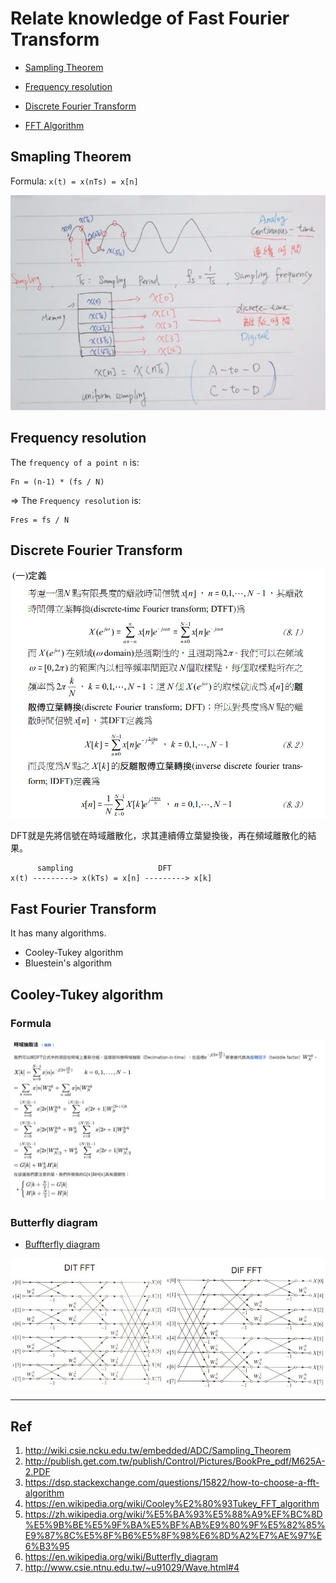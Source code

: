 # Relate knowledge of Fast Fourier Transform

- [Sampling Theorem](#sampling)

- [Frequency resolution](#resolution)

- [Discrete Fourier Transform](#dft)

- [FFT Algorithm](#fft)

<span id="sampling"></span>
## Smapling Theorem

Formula: `x(t) = x(nTs) = x[n]`

![](../img/sampling.png)

<span id="resolution"></span>
## Frequency resolution

The `frequency of a point n` is:
    
    Fn = (n-1) * (fs / N)

=> The `Frequency resolution` is:

    Fres = fs / N


<span id="dft"></span>
## Discrete Fourier Transform

![](../img/dft.png)

DFT就是先將信號在時域離散化，求其連續傅立葉變換後，再在頻域離散化的結果。

```
      sampling                   DFT
x(t) ---------> x(kTs) = x[n] ---------> x[k]
```

<span id="fft"></span>

## Fast Fourier Transform

It has many algorithms.

- Cooley-Tukey algorithm
- Bluestein's algorithm

## Cooley-Tukey algorithm

### Formula

![](../img/fft-formula.png)

### Butterfly diagram

- [Buffterfly diagram](https://en.wikipedia.org/wiki/Butterfly_diagram)

![](../img/fft-butterfly.jpg)

---

## Ref

1. http://wiki.csie.ncku.edu.tw/embedded/ADC/Sampling_Theorem
2. http://publish.get.com.tw/publish/Control/Pictures/BookPre_pdf/M625A-2.PDF
3. https://dsp.stackexchange.com/questions/15822/how-to-choose-a-fft-algorithm
4. https://en.wikipedia.org/wiki/Cooley%E2%80%93Tukey_FFT_algorithm
5. https://zh.wikipedia.org/wiki/%E5%BA%93%E5%88%A9%EF%BC%8D%E5%9B%BE%E5%9F%BA%E5%BF%AB%E9%80%9F%E5%82%85%E9%87%8C%E5%8F%B6%E5%8F%98%E6%8D%A2%E7%AE%97%E6%B3%95
6. https://en.wikipedia.org/wiki/Butterfly_diagram
7. http://www.csie.ntnu.edu.tw/~u91029/Wave.html#4

